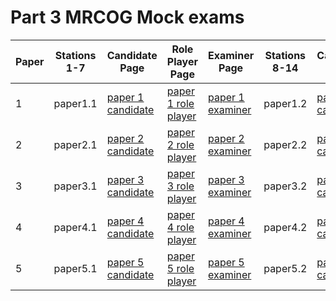 # Part 3 MRCOG Mock exams 



| Paper | Stations 1-7 | Candidate Page | Role Player Page | Examiner Page | Stations 8-14 | Candidate Page | Role Player Page | Examiner Page |
|-------|--------------|----------------|------------------|---------------|---------------|----------------|------------------|---------------|
| 1 | paper1.1 | [paper 1 candidate](paper1.1/exam1c.html) | [paper 1 role player](paper1.1/exam1r.html) | [paper 1 examiner](paper1.1/exam1e.html) | paper1.2 | [paper 1 candidate](paper1.2/exam1c.html) | [paper 1 role player](paper1.2/exam1r.html) | [paper 1 examiner](paper1.2/exam1e.html) |
| 2 | paper2.1 | [paper 2 candidate](paper2.1/exam2c.html) | [paper 2 role player](paper2.1/exam2r.html) | [paper 2 examiner](paper2.1/exam2e.html) | paper2.2 | [paper 2 candidate](paper2.2/exam2c.html) | [paper 2 role player](paper2.2/exam2r.html) | [paper 2 examiner](paper2.2/exam2e.html) |
| 3 | paper3.1 | [paper 3 candidate](paper3.1/exam3c.html) | [paper 3 role player](paper3.1/exam3r.html) | [paper 3 examiner](paper3.1/exam3e.html) | paper3.2 | [paper 3 candidate](paper3.2/exam3c.html) | [paper 3 role player](paper3.2/exam3r.html) | [paper 3 examiner](paper3.2/exam3e.html) |
| 4 | paper4.1 | [paper 4 candidate](paper4.1/exam4c.html) | [paper 4 role player](paper4.1/exam4r.html) | [paper 4 examiner](paper4.1/exam4e.html) | paper4.2 | [paper 4 candidate](paper4.2/exam4c.html) | [paper 4 role player](paper4.2/exam4r.html) | [paper 4 examiner](paper4.2/exam4e.html) |
| 5 | paper5.1 | [paper 5 candidate](paper5.1/exam5c.html) | [paper 5 role player](paper5.1/exam5r.html) | [paper 5 examiner](paper5.1/exam5e.html) | paper5.2 | [paper 5 candidate](paper5.2/exam5c.html) | [paper 5 role player](paper5.2/exam5r.html) | [paper 5 examiner](paper5.2/exam5e.html) |
